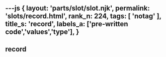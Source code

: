 ---js
{
  layout: 'parts/slot/slot.njk',
  permalink: 'slots/record.html',
  rank_n: 224,
  tags: [ 'notag' ],
  title_s: 'record',
  labels_a: ['pre-written code','values','type'],
}
---
## record


